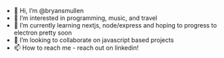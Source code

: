 - 👋 Hi, I’m @bryansmullen
- 👀 I’m interested in programming, music, and travel
- 🌱 I’m currently learning nextjs, node/express and hoping to progress to electron pretty soon
- 💞️ I’m looking to collaborate on javascript based projects
- 📫 How to reach me - reach out on linkedin!

<!---
bryansmullen/bryansmullen is a ✨ special ✨ repository because its `README.md` (this file) appears on your GitHub profile.
You can click the Preview link to take a look at your changes.
--->
